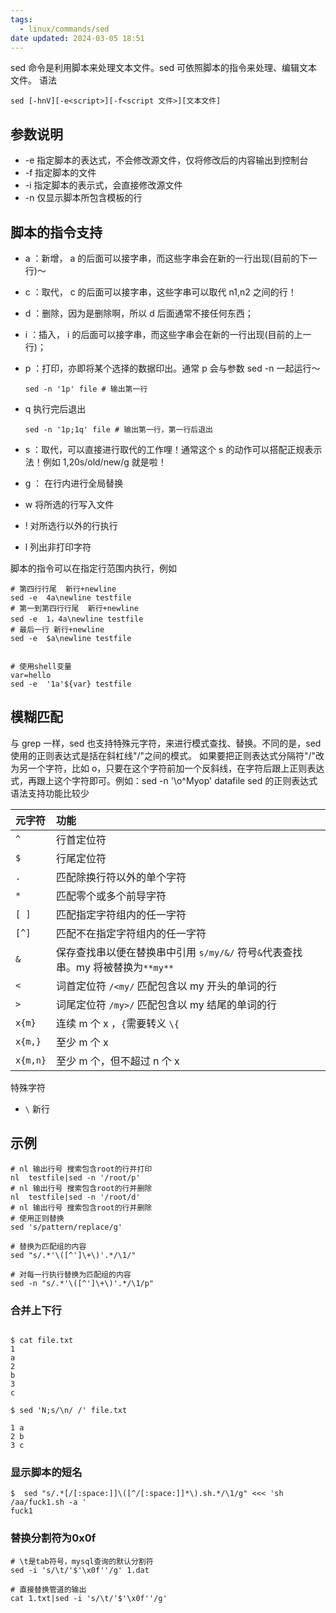 ```yaml
---
tags:
  - linux/commands/sed
date updated: 2024-03-05 18:51
---
```


sed 命令是利用脚本来处理文本文件。sed 可依照脚本的指令来处理、编辑文本文件。
语法

```shell
sed [-hnV][-e<script>][-f<script 文件>][文本文件]
```

## 参数说明

- -e 指定脚本的表达式，不会修改源文件，仅将修改后的内容输出到控制台
- -f 指定脚本的文件
- -i 指定脚本的表示式，会直接修改源文件
- -n 仅显示脚本所包含模板的行

## 脚本的指令支持

- a ：新增， a 的后面可以接字串，而这些字串会在新的一行出现(目前的下一行)～

- c ：取代， c 的后面可以接字串，这些字串可以取代 n1,n2 之间的行！

- d ：删除，因为是删除啊，所以 d 后面通常不接任何东西；

- i ：插入， i 的后面可以接字串，而这些字串会在新的一行出现(目前的上一行)；

- p ：打印，亦即将某个选择的数据印出。通常 p 会与参数 sed -n 一起运行～

  ```shell
  sed -n '1p' file # 输出第一行
  ```

- q 执行完后退出

  ```shell
  sed -n '1p;1q' file # 输出第一行，第一行后退出
  ```

- s ：取代，可以直接进行取代的工作哩！通常这个 s 的动作可以搭配正规表示法！例如 1,20s/old/new/g 就是啦！

- g ： 在行内进行全局替换

- w 将所选的行写入文件

- ! 对所选行以外的行执行

- l 列出非打印字符

脚本的指令可以在指定行范围内执行，例如

```shell
# 第四行行尾  新行+newline
sed -e  4a\newline testfile
# 第一到第四行行尾  新行+newline
sed -e  1，4a\newline testfile
# 最后一行 新行+newline
sed -e  $a\newline testfile


# 使用shell变量
var=hello
sed -e  '1a'${var} testfile
```

## 模糊匹配

与 grep 一样，sed 也支持特殊元字符，来进行模式查找、替换。不同的是，sed 使用的正则表达式是括在斜杠线"/"之间的模式。
如果要把正则表达式分隔符"/"改为另一个字符，比如 o，只要在这个字符前加一个反斜线，在字符后跟上正则表达式，再跟上这个字符即可。例如：sed -n '\o^Myop' datafile
sed 的正则表达式语法支持功能比较少

| 元字符      | 功能                                                   |
| :------- | :--------------------------------------------------- |
| `^`      | 行首定位符                                                |
| `$`      | 行尾定位符                                                |
| `.`      | 匹配除换行符以外的单个字符                                        |
| ` *  `   | 匹配零个或多个前导字符                                          |
| `[ ]`    | 匹配指定字符组内的任一字符                                        |
| `[^]`    | 匹配不在指定字符组内的任一字符                                      |
| `&`      | 保存查找串以便在替换串中引用 `s/my/&/` 符号`&`代表查找串。my 将被替换为`**my**` |
| `<`      | 词首定位符 `/<my/` 匹配包含以 my 开头的单词的行                       |
| `>`      | 词尾定位符 `/my>/` 匹配包含以 my 结尾的单词的行                       |
| `x{m}`   | 连续 m 个 x ，`{`需要转义 `\{`                               |
| `x{m,}`  | 至少 m 个 x                                             |
| `x{m,n}` | 至少 m 个，但不超过 n 个 x                                    |

特殊字符

- `\` 新行

## 示例

```shell
# nl 输出行号 搜索包含root的行并打印
nl  testfile|sed -n '/root/p'
# nl 输出行号 搜索包含root的行并删除
nl  testfile|sed -n '/root/d'
# nl 输出行号 搜索包含root的行并删除
# 使用正则替换
sed 's/pattern/replace/g'

# 替换为匹配组的内容
sed "s/.*'\([^']\+\)'.*/\1/"

# 对每一行执行替换为匹配组的内容
sed -n "s/.*'\([^']\+\)'.*/\1/p"
```

### 合并上下行

```shell

$ cat file.txt
1
a
2
b
3
c

$ sed 'N;s/\n/ /' file.txt

1 a
2 b
3 c
```

### 显示脚本的短名

```shell
$  sed "s/.*[/[:space:]]\([^/[:space:]]*\).sh.*/\1/g" <<< 'sh /aa/fuck1.sh -a '
fuck1
```

### 替换分割符为0x0f

```shell
# \t是tab符号，mysql查询的默认分割符
sed -i 's/\t/'$'\x0f''/g' 1.dat

# 直接替换管道的输出
cat 1.txt|sed -i 's/\t/'$'\x0f''/g'
```
